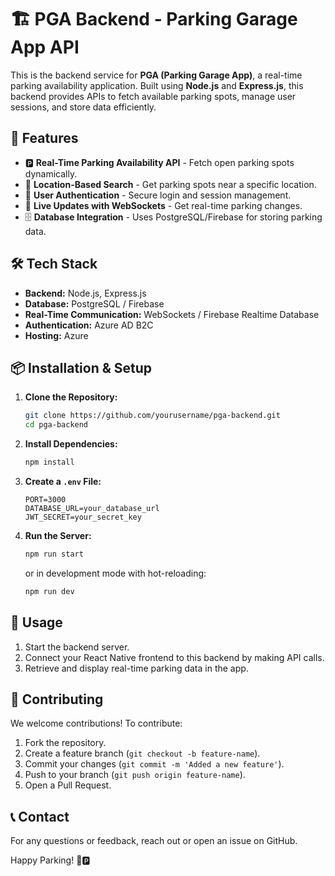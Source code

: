 # 🏗️ PGA Backend - Parking Garage App API

This is the backend service for **PGA (Parking Garage App)**, a real-time parking availability application. Built using **Node.js** and **Express.js**, this backend provides APIs to fetch available parking spots, manage user sessions, and store data efficiently.

## 🚀 Features

- 🅿️ **Real-Time Parking Availability API** - Fetch open parking spots dynamically.
- 📍 **Location-Based Search** - Get parking spots near a specific location.
- 🔐 **User Authentication** - Secure login and session management.
- 🔄 **Live Updates with WebSockets** - Get real-time parking changes.
- 🗄 **Database Integration** - Uses PostgreSQL/Firebase for storing parking data.

## 🛠️ Tech Stack

- **Backend:** Node.js, Express.js
- **Database:** PostgreSQL / Firebase
- **Real-Time Communication:** WebSockets / Firebase Realtime Database
- **Authentication:** Azure AD B2C 
- **Hosting:** Azure

## 📦 Installation & Setup

1. **Clone the Repository:**
   ```sh
   git clone https://github.com/yourusername/pga-backend.git
   cd pga-backend
   ```

2. **Install Dependencies:**
   ```sh
   npm install
   ```

3. **Create a `.env` File:**
   ```env
   PORT=3000
   DATABASE_URL=your_database_url
   JWT_SECRET=your_secret_key
   ```

4. **Run the Server:**
   ```sh
   npm run start
   ```
   or in development mode with hot-reloading:
   ```sh
   npm run dev
   ```

## 📌 Usage

1. Start the backend server.
2. Connect your React Native frontend to this backend by making API calls.
3. Retrieve and display real-time parking data in the app.

## 🤝 Contributing

We welcome contributions! To contribute:
1. Fork the repository.
2. Create a feature branch (`git checkout -b feature-name`).
3. Commit your changes (`git commit -m 'Added a new feature'`).
4. Push to your branch (`git push origin feature-name`).
5. Open a Pull Request.


## 📞 Contact

For any questions or feedback, reach out or open an issue on GitHub.

Happy Parking! 🚗🅿️

